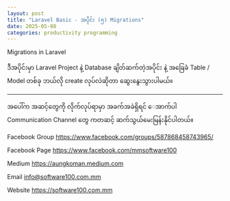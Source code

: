 ```yaml
---
layout: post
title: "Laravel Basic - အပိုင်း (၅) Migrations"
date: 2025-05-08
categories: productivity programming
---
```

Migrations in Laravel

ဒီအပိုင်းမှာ Laravel Project နဲ့ Database ချိတ်ဆက်တဲ့အပိုင်း နဲ့ အခြေခံ Table / Model တစ်ခု ဘယ်လို create လုပ်လဲဆိုတာ ဆွေးနွေးသွားပါမယ်။


--------

အပေါ်က အဆင့်တွေကို လိုက်လုပ်ရာမှာ အခက်အခဲရှိရင် ေအာက်ပါ  Communication Channel တွေ ကတဆင့် ဆက်သွယ်မေးမြန်းနိုင်ပါတယ်။

Facebook Group
https://www.facebook.com/groups/587868458743965/

Facebook Page
https://www.facebook.com/mmsoftware100

Medium 
https://aungkoman.medium.com

Email 
info@software100.com.mm

Website
https://software100.com.mm



